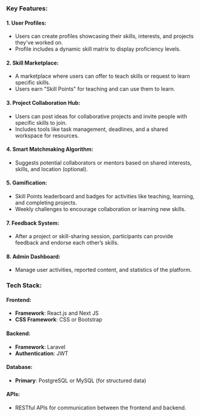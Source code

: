 ### **Key Features:**

#### **1. User Profiles:**

- Users can create profiles showcasing their skills, interests, and projects they've worked on.
- Profile includes a dynamic skill matrix to display proficiency levels.

#### **2. Skill Marketplace:**

- A marketplace where users can offer to teach skills or request to learn specific skills.
- Users earn "Skill Points" for teaching and can use them to learn.

#### **3. Project Collaboration Hub:**

- Users can post ideas for collaborative projects and invite people with specific skills to join.
- Includes tools like task management, deadlines, and a shared workspace for resources.

#### **4. Smart Matchmaking Algorithm:**

- Suggests potential collaborators or mentors based on shared interests, skills, and location (optional).

#### **5. Gamification:**

- Skill Points leaderboard and badges for activities like teaching, learning, and completing projects.
- Weekly challenges to encourage collaboration or learning new skills.

#### **7. Feedback System:**

- After a project or skill-sharing session, participants can provide feedback and endorse each other’s skills.

#### **8. Admin Dashboard:**

- Manage user activities, reported content, and statistics of the platform.
### **Tech Stack:**

#### **Frontend:**

- **Framework**: React.js and Next JS
- **CSS Framework**: CSS or Bootstrap

#### **Backend:**

- **Framework**: Laravel
- **Authentication**: JWT

#### **Database:**

- **Primary**: PostgreSQL or MySQL (for structured data)
#### **APIs:**

- RESTful APIs for communication between the frontend and backend.